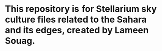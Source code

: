 # This repository is for Stellarium sky culture files related to the Sahara and its edges, created by Lameen Souag.
